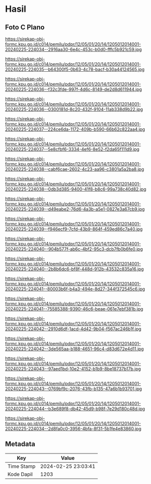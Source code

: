 # Hasil

## Foto C Plano

https://sirekap-obj-formc.kpu.go.id/c014/pemilu/pdpr/12/05/01/20/14/1205012014001-20240225-224034--2916aa30-6e4c-453c-b0d0-fffc5b921c59.jpg

https://sirekap-obj-formc.kpu.go.id/c014/pemilu/pdpr/12/05/01/20/14/1205012014001-20240225-224035--b64300f5-0b63-4c78-bacf-b30a44124565.jpg

https://sirekap-obj-formc.kpu.go.id/c014/pemilu/pdpr/12/05/01/20/14/1205012014001-20240225-224036--f32c3fde-997f-4d6c-8149-de2d8d611944.jpg

https://sirekap-obj-formc.kpu.go.id/c014/pemilu/pdpr/12/05/01/20/14/1205012014001-20240225-224036--0300181d-8c20-432f-9104-11ab338d9b22.jpg

https://sirekap-obj-formc.kpu.go.id/c014/pemilu/pdpr/12/05/01/20/14/1205012014001-20240225-224037--224ce6da-1172-409b-b590-66b62c822aa4.jpg

https://sirekap-obj-formc.kpu.go.id/c014/pemilu/pdpr/12/05/01/20/14/1205012014001-20240225-224037--5e8cfbf6-3334-4ef6-8e52-f2da65f111d9.jpg

https://sirekap-obj-formc.kpu.go.id/c014/pemilu/pdpr/12/05/01/20/14/1205012014001-20240225-224038--cabf6cae-2602-4c23-aa96-c3801a5a2ba8.jpg

https://sirekap-obj-formc.kpu.go.id/c014/pemilu/pdpr/12/05/01/20/14/1205012014001-20240225-224038--0db3d385-9400-41f8-b8c6-99a738c40d82.jpg

https://sirekap-obj-formc.kpu.go.id/c014/pemilu/pdpr/12/05/01/20/14/1205012014001-20240225-224039--d49eabe2-76d6-4a3b-a5e1-0827e3a67cb9.jpg

https://sirekap-obj-formc.kpu.go.id/c014/pemilu/pdpr/12/05/01/20/14/1205012014001-20240225-224039--f946ecf9-7cfd-43b9-864f-459ed86c7a40.jpg

https://sirekap-obj-formc.kpu.go.id/c014/pemilu/pdpr/12/05/01/20/14/1205012014001-20240225-224040--904b577f-ab6c-4bf2-95c3-dcb7fb0b6fe0.jpg

https://sirekap-obj-formc.kpu.go.id/c014/pemilu/pdpr/12/05/01/20/14/1205012014001-20240225-224040--2b8b6dc6-bf8f-448d-912b-43532c835a16.jpg

https://sirekap-obj-formc.kpu.go.id/c014/pemilu/pdpr/12/05/01/20/14/1205012014001-20240225-224041--80003b6f-b4a3-494e-8d27-344f372545c6.jpg

https://sirekap-obj-formc.kpu.go.id/c014/pemilu/pdpr/12/05/01/20/14/1205012014001-20240225-224041--75585388-9390-46c6-beae-061e7ebf381b.jpg

https://sirekap-obj-formc.kpu.go.id/c014/pemilu/pdpr/12/05/01/20/14/1205012014001-20240225-224042--2910d6df-1acd-4d42-9b04-f567ac246b1f.jpg

https://sirekap-obj-formc.kpu.go.id/c014/pemilu/pdpr/12/05/01/20/14/1205012014001-20240225-224042--3de565aa-b188-4651-96c4-d83d672e4d11.jpg

https://sirekap-obj-formc.kpu.go.id/c014/pemilu/pdpr/12/05/01/20/14/1205012014001-20240225-224043--97aed1bd-10e2-4152-b1b9-8be18737b17b.jpg

https://sirekap-obj-formc.kpu.go.id/c014/pemilu/pdpr/12/05/01/20/14/1205012014001-20240225-224043--0769bf9c-2076-43fb-b135-47a6b1b93701.jpg

https://sirekap-obj-formc.kpu.go.id/c014/pemilu/pdpr/12/05/01/20/14/1205012014001-20240225-224044--b3e689f8-db42-45d9-b98f-7e29d180c48d.jpg

https://sirekap-obj-formc.kpu.go.id/c014/pemilu/pdpr/12/05/01/20/14/1205012014001-20240225-224034--2d8fa0c0-3956-4bfa-8f31-5b1fe4e83860.jpg


## Metadata

| Key        | Value               |
| ---------- | ------------------- |
| Time Stamp | 2024-02-25 23:03:41 |
| Kode Dapil | 1203                |



